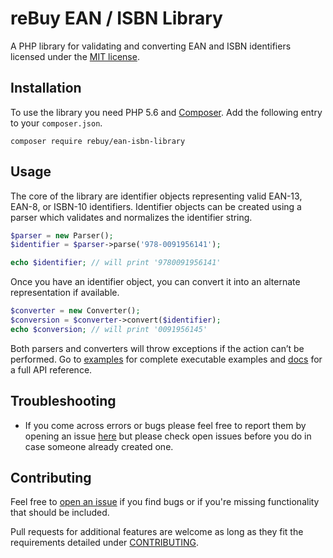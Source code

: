 # reBuy EAN / ISBN Library

A PHP library for validating and converting EAN and ISBN identifiers
licensed under the [MIT license](LICENSE.md).

## Installation

To use the library you need PHP 5.6 and [Composer](https://getcomposer.org/).
Add the following entry to your `composer.json`.

```shell
composer require rebuy/ean-isbn-library
```

## Usage

The core of the library are identifier objects representing valid EAN-13, EAN-8, or ISBN-10 identifiers.
Identifier objects can be created using a parser which validates and normalizes the identifier string.

```php
$parser = new Parser();
$identifier = $parser->parse('978-0091956141');

echo $identifier; // will print '9780091956141'
```

Once you have an identifier object, you can convert it into an alternate representation if available.

```php
$converter = new Converter();
$conversion = $converter->convert($identifier);
echo $conversion; // will print '0091956145'
```

Both parsers and converters will throw exceptions if the action can’t be performed.
Go to [examples](/examples) for complete executable examples and [docs](docs/ApiIndex.md) for a full API reference.

## Troubleshooting

* If you come across errors or bugs please feel free to report them by
opening an issue [here](https://github.com/rebuy-de/ean-isbn-library/issues)
but please check open issues before you do in case someone already created one.

## Contributing

Feel free to [open an issue](https://github.com/rebuy-de/ean-isbn-library/issues) if you find
bugs or if you're missing functionality that should be included.

Pull requests for additional features are welcome as long as
they fit the requirements detailed under [CONTRIBUTING](CONTRIBUTING.md).
